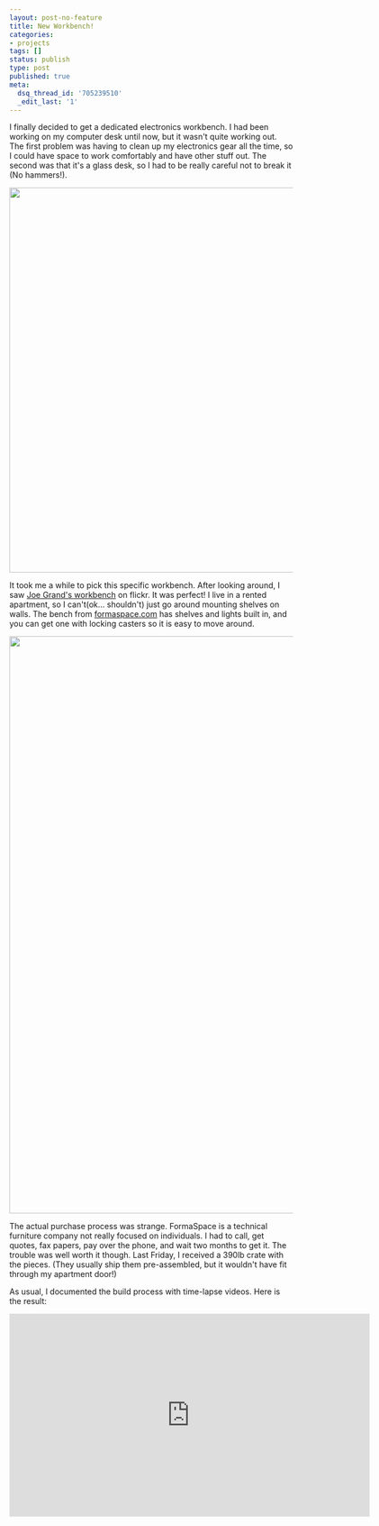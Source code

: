 ```yaml
---
layout: post-no-feature
title: New Workbench!
categories:
- projects
tags: []
status: publish
type: post
published: true
meta:
  dsq_thread_id: '705239510'
  _edit_last: '1'
---
```

I finally decided to get a dedicated electronics workbench. I had been working on my computer desk until now, but it wasn't quite working out. The first problem was having to clean up my electronics gear all the time, so I could have space to work comfortably and have other stuff out. The second was that it's a glass desk, so I had to be really careful not to break it (No hammers!).

<a href="http://www.flickr.com/photos/apg88/6867271139/in/pool-1767402@N25/"><img class="aligncenter" title="Computer Desk" src="http://farm8.staticflickr.com/7196/6867271139_87cc540262_b.jpg" alt="" width="1024" height="683" /></a>

It took me a while to pick this specific workbench. After looking around, I saw <a href="http://www.flickr.com/photos/textfiles/6716867195/in/pool-1767402@N25/">Joe Grand's workbench</a> on flickr. It was perfect! I live in a rented apartment, so I can't(ok... shouldn't) just go around mounting shelves on walls. The bench from <a href="http://formaspace.com/">formaspace.com</a> has shelves and lights built in, and you can get one with locking casters so it is easy to move around.

<a href="http://www.flickr.com/photos/apg88/7272689356/in/pool-1767402@N25/"><img class="aligncenter" title="New Workbench!" src="http://farm9.staticflickr.com/8008/7272689356_7abaa179e1_b.jpg" alt="" width="683" height="1024" /></a>

The actual purchase process was strange. FormaSpace is a technical furniture company not really focused on individuals. I had to call, get quotes, fax papers, pay over the phone, and wait two months to get it. The trouble was well worth it though. Last Friday, I received a 390lb crate with the pieces. (They usually ship them pre-assembled, but it wouldn't have fit through my apartment door!)

As usual, I documented the build process with time-lapse videos. Here is the result:

<iframe src="http://www.youtube.com/embed/hEI4WWOxhfE" frameborder="0" width="640" height="360"></iframe>
